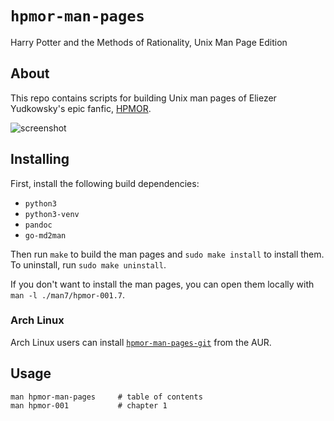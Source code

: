 # `hpmor-man-pages`

Harry Potter and the Methods of Rationality, Unix Man Page Edition

## About

This repo contains scripts for building Unix man pages of Eliezer Yudkowsky's epic fanfic, [HPMOR](https://www.hpmor.com/).

![screenshot](https://i.imgur.com/xKx2Gx2.png)

## Installing

First, install the following build dependencies:
* `python3`
* `python3-venv`
* `pandoc`
* `go-md2man`

Then run `make` to build the man pages and `sudo make install` to install them. To uninstall, run `sudo make uninstall`.

If you don't want to install the man pages, you can open them locally with `man -l ./man7/hpmor-001.7`.

### Arch Linux

Arch Linux users can install [`hpmor-man-pages-git`](https://aur.archlinux.org/packages/hpmor-man-pages-git/) from the AUR.

## Usage

```
man hpmor-man-pages     # table of contents
man hpmor-001           # chapter 1
```

